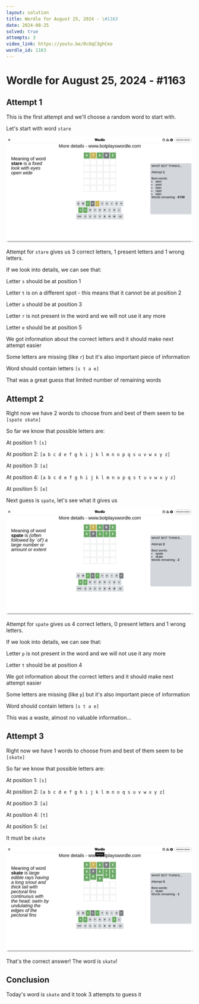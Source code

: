 ```yaml
---
layout: solution
title: Wordle for August 25, 2024 - \#1163
date: 2024-08-25
solved: true
attempts: 3
video_link: https://youtu.be/0cUqC3ghCeo
wordle_id: 1163
---
```


# Wordle for August 25, 2024 - \#1163

## Attempt 1

This is the first attempt and we'll choose a random word to start with.

Let's start with word `stare`

![Attempt 1](2024-08-25/attempt-1.png)

Attempt for `stare` gives us 3 correct letters, 1 present letters and 1 wrong letters.

If we look into details, we can see that:

Letter `s` should be at position 1

Letter `t` is on a different spot - this means that it cannot be at position 2

Letter `a` should be at position 3

Letter `r` is not present in the word and we will not use it any more

Letter `e` should be at position 5

We got information about the correct letters and it should make next attempt easier

Some letters are missing (like `r`) but it's also important piece of information

Word should contain letters `[s t a e]`

That was a great guess that limited number of remaining words



## Attempt 2

Right now we have 2 words to choose from and best of them seem to be `[spate skate]`

So far we know that possible letters are:

At position 1: `[s]`

At position 2: `[a b c d e f g h i j k l m n o p q s u v w x y z]`

At position 3: `[a]`

At position 4: `[a b c d e f g h i j k l m n o p q s t u v w x y z]`

At position 5: `[e]`

Next guess is `spate`, let's see what it gives us

![Attempt 2](2024-08-25/attempt-2.png)

Attempt for `spate` gives us 4 correct letters, 0 present letters and 1 wrong letters.

If we look into details, we can see that:

Letter `p` is not present in the word and we will not use it any more

Letter `t` should be at position 4

We got information about the correct letters and it should make next attempt easier

Some letters are missing (like `p`) but it's also important piece of information

Word should contain letters `[s t a e]`

This was a waste, almost no valuable information...



## Attempt 3

Right now we have 1 words to choose from and best of them seem to be `[skate]`

So far we know that possible letters are:

At position 1: `[s]`

At position 2: `[a b c d e f g h i j k l m n o q s u v w x y z]`

At position 3: `[a]`

At position 4: `[t]`

At position 5: `[e]`

It must be `skate`

![Attempt 3](2024-08-25/attempt-3.png)

That's the correct answer! The word is `skate`!

## Conclusion

Today's word is `skate` and it took 3 attempts to guess it

